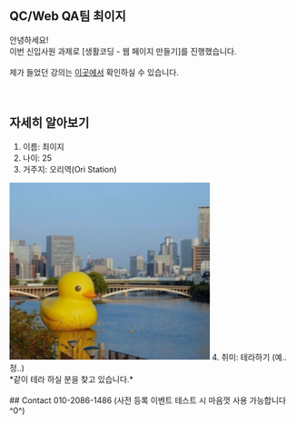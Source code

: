 ## QC/Web QA팀 최이지
안녕하세요!<br> 
이번 신입사원 과제로 [생활코딩 - 웹 페이지 만들기]를 진행했습니다.<br>
<br>
제가 들었던 강의는 [이곳에서](https://opentutorials.org/course/3084) 확인하실 수 있습니다.<br>
<br>
<br>
## 자세히 알아보기
1. 이름: 최이지<br>
2. 나이: 25<br>
3. 거주지: 오리역(Ori Station)<br>
<img src="practice.PNG" width="70%"> 
4. 취미: 테라하기 (예..정..)<br>
*같이 테라 하실 분을 찾고 있습니다.*
<br>
<br>
## Contact
010-2086-1486
(사전 등록 이벤트 테스트 시 마음껏 사용 가능합니다 ^0^)<br>
